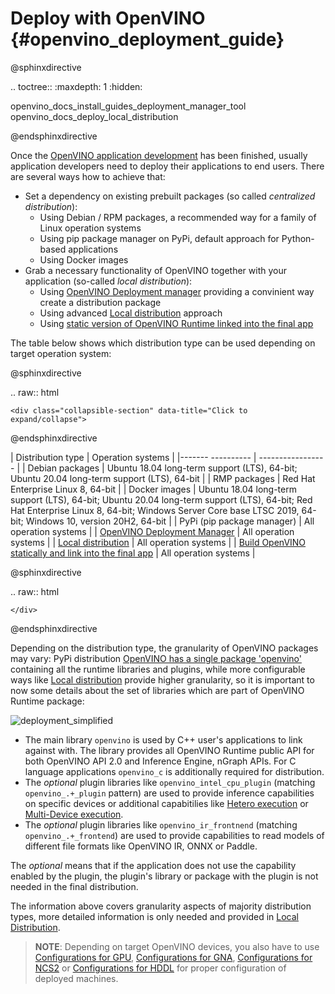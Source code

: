 # Deploy with OpenVINO {#openvino_deployment_guide}

@sphinxdirective

.. toctree::
   :maxdepth: 1
   :hidden:

   openvino_docs_install_guides_deployment_manager_tool
   openvino_docs_deploy_local_distribution

@endsphinxdirective

Once the [OpenVINO application development](../integrate_with_your_application.md) has been finished, usually application developers need to deploy their applications to end users. There are several ways how to achieve that:

- Set a dependency on existing prebuilt packages (so called _centralized distribution_):
    - Using Debian / RPM packages, a recommended way for a family of Linux operation systems
    - Using pip package manager on PyPi, default approach for Python-based applications
    - Using Docker images
- Grab a necessary functionality of OpenVINO together with your application (so-called _local distribution_):
    - Using [OpenVINO Deployment manager](deployment-manager-tool.md) providing a convinient way create a distribution package
    - Using advanced [Local distribution](local-distribution.md) approach
    - Using [static version of OpenVINO Runtime linked into the final app](https://github.com/openvinotoolkit/openvino/wiki/StaticLibraries)

The table below shows which distribution type can be used depending on target operation system:

@sphinxdirective

.. raw:: html

    <div class="collapsible-section" data-title="Click to expand/collapse">

@endsphinxdirective

| Distribution type | Operation systems |
|------- ---------- | ----------------- |
| Debian packages | Ubuntu 18.04 long-term support (LTS), 64-bit; Ubuntu 20.04 long-term support (LTS), 64-bit |
| RMP packages | Red Hat Enterprise Linux 8, 64-bit |
| Docker images | Ubuntu 18.04 long-term support (LTS), 64-bit; Ubuntu 20.04 long-term support (LTS), 64-bit; Red Hat Enterprise Linux 8, 64-bit; Windows Server Core base LTSC 2019, 64-bit; Windows 10, version 20H2, 64-bit |
| PyPi (pip package manager) | All operation systems |
| [OpenVINO Deployment Manager](deployment-manager-tool.md) | All operation systems |
| [Local distribution](local-distribution.md) | All operation systems |
| [Build OpenVINO statically and link into the final app](https://github.com/openvinotoolkit/openvino/wiki/StaticLibraries) | All operation systems |

@sphinxdirective

.. raw:: html

    </div>

@endsphinxdirective

Depending on the distribution type, the granularity of OpenVINO packages may vary: PyPi distribution [OpenVINO has a single package 'openvino'](https://pypi.org/project/openvino/) containing all the runtime libraries and plugins, while more configurable ways like [Local distribution](local-distribution.md) provide higher granularity, so it is important to now some details about the set of libraries which are part of OpenVINO Runtime package:

![deployment_simplified]

- The main library `openvino` is used by C++ user's applications to link against with. The library provides all OpenVINO Runtime public API for both OpenVINO API 2.0 and Inference Engine, nGraph APIs. For C language applications `openvino_c` is additionally required for distribution.
- The _optional_ plugin libraries like `openvino_intel_cpu_plugin` (matching `openvino_.+_plugin` pattern) are used to provide inference capabilities on specific devices or additional capabitilies like [Hetero execution](../hetero_execution.md) or [Multi-Device execution](../multi_device.md).
- The _optional_ plugin libraries like `openvino_ir_frontnend` (matching `openvino_.+_frontend`) are used to provide capabilities to read models of different file formats like OpenVINO IR, ONNX or Paddle.

The _optional_ means that if the application does not use the capability enabled by the plugin, the plugin's library or package with the plugin is not needed in the final distribution.

The information above covers granularity aspects of majority distribution types, more detailed information is only needed and provided in [Local Distribution](local-distribution.md).

> **NOTE**: Depending on target OpenVINO devices, you also have to use [Configurations for GPU](../../install_guides/configurations-for-intel-gpu.md), [Configurations for GNA](../../install_guides/configurations-for-intel-gna.md), [Configurations for NCS2](../../install_guides/configurations-for-ncs2.md) or [Configurations for HDDL](../../install_guides/installing-openvino-config-ivad-vpu.md) for proper configuration of deployed machines.

[deployment_simplified]: ../../img/deployment_simplified.png
